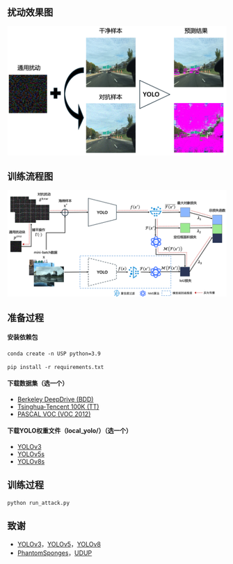 ## 扰动效果图
![picture](https://github.com/ltxtyy/USP/blob/main/UniversalSpongePatch/images/picture.png)

## 训练流程图
![pipeline](https://github.com/ltxtyy/USP/blob/main/UniversalSpongePatch/images/pipeline.png)


## 准备过程
#### 安装依赖包
`conda create -n USP python=3.9`

`pip install -r requirements.txt`

#### 下载数据集（选一个）
* [Berkeley DeepDrive (BDD)](https://doc.bdd100k.com/download.html#k-images)
* [Tsinghua‐Tencent 100K (TT)](https://cg.cs.tsinghua.edu.cn/traffic-sign)
* [PASCAL VOC (VOC 2012)](http://host.robots.ox.ac.uk/pascal/VOC/voc2012/index.html)

#### 下载YOLO权重文件（local_yolo/）（选一个）
* [YOLOv3](https://github.com/ultralytics/yolov3/releases/download/v9.6.0/yolov3.pt)
* [YOLOv5s](https://github.com/ultralytics/yolov5/releases/download/v6.1/yolov5s.pt)
* [YOLOv8s](https://github.com/ultralytics/assets/releases/download/v0.0.0/yolov8s.pt)


## 训练过程

`python run_attack.py`


## 致谢
* [YOLOv3](https://github.com/ultralytics/yolov3)，[YOLOv5](https://github.com/ultralytics/yolov5)，[YOLOv8](https://github.com/ultralytics/ultralytics)
* [PhantomSponges](https://github.com/AvishagS422/PhantomSponges)，[UDUP](https://github.com/QRICKDD/UDUP)